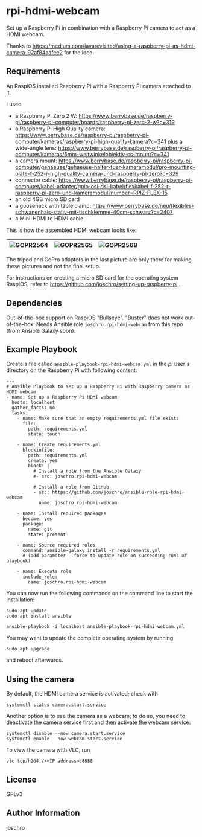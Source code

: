 rpi-hdmi-webcam
============================

Set up a Raspberry Pi in combination with a Raspberry Pi camera to act as a HDMI webcam.

Thanks to https://medium.com/javarevisited/using-a-raspberry-pi-as-hdmi-camera-92af84aafee2 for the idea.

Requirements
------------

An RaspiOS installed Raspberry Pi with a Raspberry Pi camera attached to it.

I used
* a Raspberry Pi Zero 2 W: https://www.berrybase.de/raspberry-pi/raspberry-pi-computer/boards/raspberry-pi-zero-2-w?c=319
* a Raspberry Pi High Quality camera: https://www.berrybase.de/raspberry-pi/raspberry-pi-computer/kameras/raspberry-pi-high-quality-kamera?c=341
  plus a wide-angle lens: https://www.berrybase.de/raspberry-pi/raspberry-pi-computer/kameras/6mm-weitwinkelobjektiv-cs-mount?c=341
* a camera mount: https://www.berrybase.de/raspberry-pi/raspberry-pi-computer/gehaeuse/gehaeuse-halter-fuer-kameramodul/pro-mounting-plate-f-252-r-high-quality-camera-und-raspberry-pi-zero?c=329
* connector cable: https://www.berrybase.de/raspberry-pi/raspberry-pi-computer/kabel-adapter/gpio-csi-dsi-kabel/flexkabel-f-252-r-raspberry-pi-zero-und-kameramodul?number=RPIZ-FLEX-15
* an old 4GB micro SD card
* a gooseneck with table clamp: https://www.berrybase.de/neu/flexibles-schwanenhals-stativ-mit-tischklemme-40cm-schwarz?c=2407
* a Mini-HDMI to HDMI cable

This is how the assembled HDMI webcam looks like:

| ![GOPR2564](https://user-images.githubusercontent.com/12337748/156064537-88d74503-3181-46ec-85c7-d7ed30516b0c.jpg) | ![GOPR2565](https://user-images.githubusercontent.com/12337748/156064572-9f8a8dea-663f-42f4-9fae-ec8e7af7ad8f.jpg) | ![GOPR2568](https://user-images.githubusercontent.com/12337748/156064607-f25f4fa1-00a4-4abb-a4be-72a0b9df3b04.jpg) |
|:-:|:-:|:-:|

The tripod and GoPro adapters in the last picture are only there for making these pictures and not the final setup.

For instructions on creating a micro SD card for the operating system RaspiOS, refer to https://github.com/joschro/setting-up-raspberry-pi .

Dependencies
------------

Out-of-the-box support on RaspiOS "Bullseye". "Buster" does not work out-of-the-box.
Needs Ansible role ```joschro.rpi-hdmi-webcam``` from this repo (from Ansible Galaxy soon).

Example Playbook
----------------
Create a file called ```ansible-playbook-rpi-hdmi-webcam.yml``` in the *pi* user's directory on the Raspberry Pi with following content:
```
---
# Ansible Playbook to set up a Raspberry Pi with Raspberry camera as HDMI webcam
- name: Set up a Raspberry Pi HDMI webcam
  hosts: localhost
  gather_facts: no
  tasks:
    - name: Make sure that an empty requirements.yml file exists
      file:
        path: requirements.yml
        state: touch

    - name: Create requirements.yml
      blockinfile:
        path: requirements.yml
        create: yes
        block: |
          # Install a role from the Ansible Galaxy
          #- src: joschro.rpi-hdmi-webcam
          
          # Install a role from GitHub
          - src: https://github.com/joschro/ansible-role-rpi-hdmi-webcam
            name: joschro.rpi-hdmi-webcam

    - name: Install required packages
      become: yes
      package:
        name: git
        state: present

    - name: Source required roles
      command: ansible-galaxy install -r requirements.yml
      # (add parameter --force to update role on succeeding runs of playbook)

    - name: Execute role
      include_role:
        name: joschro.rpi-hdmi-webcam
```

You can now run the following commands on the command line to start the installation:
```
sudo apt update
sudo apt install ansible

ansible-playbook -i localhost ansible-playbook-rpi-hdmi-webcam.yml
```

You may want to update the complete operating system by running
```
sudo apt upgrade
```
and reboot afterwards.

Using the camera
----------------
By default, the HDMI camera service is activated; check with 
```
systemctl status camera.start.service
```

Another option is to use the camera as a webcam; to do so, you need to deactivate the camera service first and then activate the webcam service:
```
systemctl disable --now camera.start.service
systemctl enable --now webcam.start.service
```

To view the camera with VLC, run
```
vlc tcp/h264://<IP address>:8888
```

License
-------

GPLv3

Author Information
------------------

joschro
